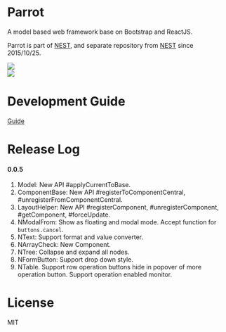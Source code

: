 # Parrot
A model based web framework base on Bootstrap and ReactJS.  

Parrot is part of [NEST](https://github.com/bradwoo8621/nest), and separate repository from [NEST](https://github.com/bradwoo8621/nest) since 2015/10/25.

![](http://bradwoo8621.github.io/parrot/guide/img/nest-transparent.png)  
![](http://bradwoo8621.github.io/parrot/guide/img/parrot-transparent.png)

# Development Guide
[Guide](http://bradwoo8621.github.io/parrot/guide/index.html)

# Release Log
#### 0.0.5
1. Model: New API #applyCurrentToBase.  
1. ComponentBase: New API #registerToComponentCentral, #unregisterFromComponentCentral.  
1. LayoutHelper: New API #registerComponent, #unregisterComponent, #getComponent, #forceUpdate.  
1. NModalFrom: Show as floating and modal mode. Accept function for `buttons.cancel`.  
1. NText: Support format and value converter.    
1. NArrayCheck: New Component.  
1. NTree: Collapse and expand all nodes.   
1. NFormButton: Support drop down style.  
1. NTable. Support row operation buttons hide in popover of more operation button. Support operation enabled monitor.

# License
MIT
